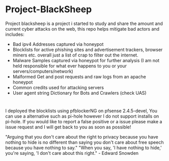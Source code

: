 # Project-BlackSheep
Project blacksheep is a project i started to study and share the amount and current cyber attacks on the web, this repo helps mitigate bad actors and includes:
- Bad ipv4 Addresses captured via honeypot
- Blocklists for active phishing sites and advertisement trackers, browser miners etc. overall just a list of crap to filter out the internet.
- Malware Samples captured via honeypot for further analysis (I am not held responsible for what ever happens to you or your servers/computers/network)
- Malformed Get and post requests and raw logs from an apache honeypot
- Common credits used for attacking servers
- User agent string Dictionary for Bots and Crawlers (check UAS)
#
I deployed the blocklists using pfblockerNG on pfsense 2.4.5-devel, You can use a alternative such as pi-hole however I do not support installs on pi-hole.
If you would like to report a false positive or a issue please make a issue request and I will get back to you as soon as possible! 

"Arguing that you don't care about the right to privacy because you have nothing to hide is no different than saying you don't care about free speech because you have nothing to say." "When you say, 'I have nothing to hide,' you're saying, 'I don't care about this right." - Edward Snowden
